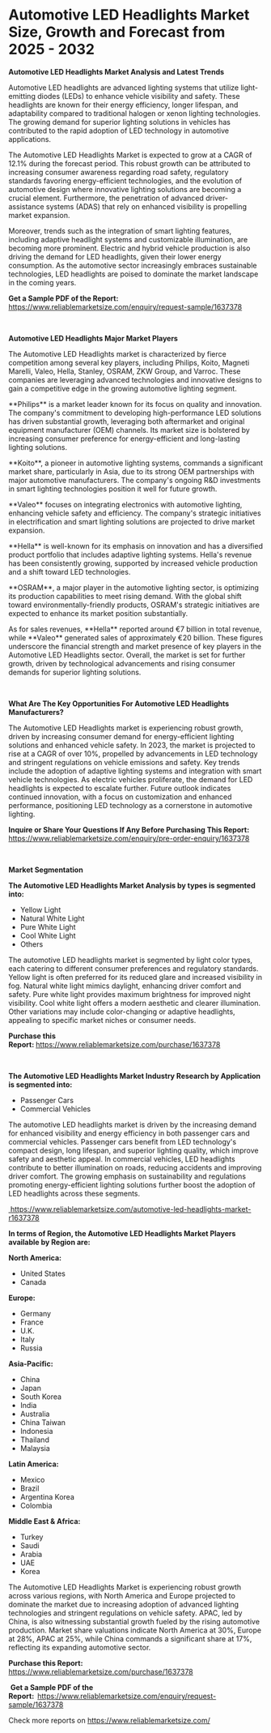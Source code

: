 <p><h1>Automotive LED Headlights Market Size, Growth and Forecast from 2025 - 2032</h1></p><p><strong>Automotive LED Headlights Market Analysis and Latest Trends</strong></p>
<p><p>Automotive LED headlights are advanced lighting systems that utilize light-emitting diodes (LEDs) to enhance vehicle visibility and safety. These headlights are known for their energy efficiency, longer lifespan, and adaptability compared to traditional halogen or xenon lighting technologies. The growing demand for superior lighting solutions in vehicles has contributed to the rapid adoption of LED technology in automotive applications.</p><p>The Automotive LED Headlights Market is expected to grow at a CAGR of 12.1% during the forecast period. This robust growth can be attributed to increasing consumer awareness regarding road safety, regulatory standards favoring energy-efficient technologies, and the evolution of automotive design where innovative lighting solutions are becoming a crucial element. Furthermore, the penetration of advanced driver-assistance systems (ADAS) that rely on enhanced visibility is propelling market expansion. </p><p>Moreover, trends such as the integration of smart lighting features, including adaptive headlight systems and customizable illumination, are becoming more prominent. Electric and hybrid vehicle production is also driving the demand for LED headlights, given their lower energy consumption. As the automotive sector increasingly embraces sustainable technologies, LED headlights are poised to dominate the market landscape in the coming years.</p></p>
<p><strong>Get a Sample PDF of the Report:&nbsp;</strong> <a href="https://www.reliablemarketsize.com/enquiry/request-sample/1637378?utm_campaign=2640&utm_medium=2&utm_source=Github&utm_content=ia&utm_term=30032025&utm_id=automotive-led-headlights">https://www.reliablemarketsize.com/enquiry/request-sample/1637378</a></p>
<p>&nbsp;</p>
<p><strong>Automotive LED Headlights Major Market Players</strong></p>
<p><p>The Automotive LED Headlights market is characterized by fierce competition among several key players, including Philips, Koito, Magneti Marelli, Valeo, Hella, Stanley, OSRAM, ZKW Group, and Varroc. These companies are leveraging advanced technologies and innovative designs to gain a competitive edge in the growing automotive lighting segment.</p><p>**Philips** is a market leader known for its focus on quality and innovation. The company's commitment to developing high-performance LED solutions has driven substantial growth, leveraging both aftermarket and original equipment manufacturer (OEM) channels. Its market size is bolstered by increasing consumer preference for energy-efficient and long-lasting lighting solutions.</p><p>**Koito**, a pioneer in automotive lighting systems, commands a significant market share, particularly in Asia, due to its strong OEM partnerships with major automotive manufacturers. The company's ongoing R&D investments in smart lighting technologies position it well for future growth.</p><p>**Valeo** focuses on integrating electronics with automotive lighting, enhancing vehicle safety and efficiency. The company's strategic initiatives in electrification and smart lighting solutions are projected to drive market expansion.</p><p>**Hella** is well-known for its emphasis on innovation and has a diversified product portfolio that includes adaptive lighting systems. Hella's revenue has been consistently growing, supported by increased vehicle production and a shift toward LED technologies.</p><p>**OSRAM**, a major player in the automotive lighting sector, is optimizing its production capabilities to meet rising demand. With the global shift toward environmentally-friendly products, OSRAM's strategic initiatives are expected to enhance its market position substantially.</p><p>As for sales revenues, **Hella** reported around €7 billion in total revenue, while **Valeo** generated sales of approximately €20 billion. These figures underscore the financial strength and market presence of key players in the Automotive LED Headlights sector. Overall, the market is set for further growth, driven by technological advancements and rising consumer demands for superior lighting solutions.</p></p>
<p>&nbsp;</p>
<p><strong>What Are The Key Opportunities For Automotive LED Headlights Manufacturers?</strong></p>
<p><p>The Automotive LED Headlights market is experiencing robust growth, driven by increasing consumer demand for energy-efficient lighting solutions and enhanced vehicle safety. In 2023, the market is projected to rise at a CAGR of over 10%, propelled by advancements in LED technology and stringent regulations on vehicle emissions and safety. Key trends include the adoption of adaptive lighting systems and integration with smart vehicle technologies. As electric vehicles proliferate, the demand for LED headlights is expected to escalate further. Future outlook indicates continued innovation, with a focus on customization and enhanced performance, positioning LED technology as a cornerstone in automotive lighting.</p></p>
<p><strong>Inquire or Share Your Questions If Any Before Purchasing This Report:</strong> <a href="https://www.reliablemarketsize.com/enquiry/pre-order-enquiry/1637378?utm_campaign=2640&utm_medium=2&utm_source=Github&utm_content=ia&utm_term=30032025&utm_id=automotive-led-headlights">https://www.reliablemarketsize.com/enquiry/pre-order-enquiry/1637378</a></p>
<p>&nbsp;</p>
<p><strong>Market Segmentation</strong></p>
<p><strong>The Automotive LED Headlights Market Analysis by types is segmented into:</strong></p>
<p><ul><li>Yellow Light</li><li>Natural White Light</li><li>Pure White Light</li><li>Cool White Light</li><li>Others</li></ul></p>
<p><p>The automotive LED headlights market is segmented by light color types, each catering to different consumer preferences and regulatory standards. Yellow light is often preferred for its reduced glare and increased visibility in fog. Natural white light mimics daylight, enhancing driver comfort and safety. Pure white light provides maximum brightness for improved night visibility. Cool white light offers a modern aesthetic and clearer illumination. Other variations may include color-changing or adaptive headlights, appealing to specific market niches or consumer needs.</p></p>
<p><strong>Purchase this Report:&nbsp;</strong><a href="https://www.reliablemarketsize.com/purchase/1637378?utm_campaign=2640&utm_medium=2&utm_source=Github&utm_content=ia&utm_term=30032025&utm_id=automotive-led-headlights">https://www.reliablemarketsize.com/purchase/1637378</a></p>
<p>&nbsp;</p>
<p><strong>The Automotive LED Headlights Market Industry Research by Application is segmented into:</strong></p>
<p><ul><li>Passenger Cars</li><li>Commercial Vehicles</li></ul></p>
<p><p>The automotive LED headlights market is driven by the increasing demand for enhanced visibility and energy efficiency in both passenger cars and commercial vehicles. Passenger cars benefit from LED technology's compact design, long lifespan, and superior lighting quality, which improve safety and aesthetic appeal. In commercial vehicles, LED headlights contribute to better illumination on roads, reducing accidents and improving driver comfort. The growing emphasis on sustainability and regulations promoting energy-efficient lighting solutions further boost the adoption of LED headlights across these segments.</p></p>
<p><a href="https://www.reliablemarketsize.com/automotive-led-headlights-market-r1637378?utm_campaign=2640&utm_medium=2&utm_source=Github&utm_content=ia&utm_term=30032025&utm_id=automotive-led-headlights">&nbsp;https://www.reliablemarketsize.com/automotive-led-headlights-market-r1637378</a></p>
<p><strong>In terms of Region, the Automotive LED Headlights Market Players available by Region are:</strong></p>
<p>
    <p> <strong> North America: </strong>
        <ul>
            <li>United States</li>
            <li>Canada</li>
        </ul>
        </p> 
    <p> <strong> Europe: </strong>
        <ul>
            <li>Germany</li>
            <li>France</li>
            <li>U.K.</li>
            <li>Italy</li>
            <li>Russia</li>
        </ul>
        </p> 
    <p> <strong> Asia-Pacific: </strong>
        <ul>
            <li>China</li>
            <li>Japan</li>
            <li>South Korea</li>
            <li>India</li>
            <li>Australia</li>
            <li>China Taiwan</li>
            <li>Indonesia</li>
            <li>Thailand</li>
            <li>Malaysia</li>
        </ul>
        </p> 
    <p> <strong> Latin America: </strong>
        <ul>
            <li>Mexico</li>
            <li>Brazil</li>
            <li>Argentina Korea</li>
            <li>Colombia</li>
        </ul>
        </p> 
    <p> <strong> Middle East & Africa: </strong>
        <ul>
            <li>Turkey</li>
            <li>Saudi</li>
            <li>Arabia</li>
            <li>UAE</li>
            <li>Korea</li>
        </ul>
    </p>
    </p>
<p><p>The Automotive LED Headlights Market is experiencing robust growth across various regions, with North America and Europe projected to dominate the market due to increasing adoption of advanced lighting technologies and stringent regulations on vehicle safety. APAC, led by China, is also witnessing substantial growth fueled by the rising automotive production. Market share valuations indicate North America at 30%, Europe at 28%, APAC at 25%, while China commands a significant share at 17%, reflecting its expanding automotive sector.</p></p>
<p><strong>Purchase this Report: </strong><a href="https://www.reliablemarketsize.com/purchase/1637378?utm_campaign=2640&utm_medium=2&utm_source=Github&utm_content=ia&utm_term=30032025&utm_id=automotive-led-headlights">https://www.reliablemarketsize.com/purchase/1637378</a></p>
<p>&nbsp;<strong>Get a Sample PDF of the Report:&nbsp;&nbsp;</strong><a href="https://www.reliablemarketsize.com/enquiry/request-sample/1637378?utm_campaign=2640&utm_medium=2&utm_source=Github&utm_content=ia&utm_term=30032025&utm_id=automotive-led-headlights">https://www.reliablemarketsize.com/enquiry/request-sample/1637378</a></p>
<p><strong></strong></p>
<p>Check more reports on <a href="https://www.reliablemarketsize.com/?utm_campaign=2640&utm_medium=2&utm_source=Github&utm_content=ia&utm_term=30032025&utm_id=automotive-led-headlights">https://www.reliablemarketsize.com/</a></p>